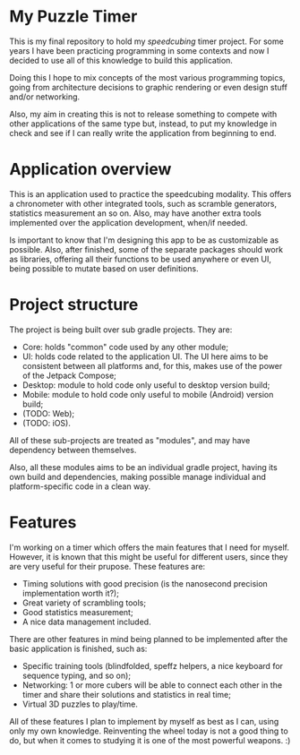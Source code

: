# My Puzzle Timer

This is my final repository to hold my _speedcubing_ timer project. For some years I have been practicing programming in
some contexts and now I decided to use all of this knowledge to build this application.

Doing this I hope to mix concepts of the most various programming topics, going from architecture decisions to graphic
rendering or even design stuff and/or networking.

Also, my aim in creating this is not to release something to compete with other applications of the same type but, instead,
to put my knowledge in check and see if I can really write the application from beginning to end.

# Application overview

This is an application used to practice the speedcubing modality. This offers a chronometer with other integrated tools, such
as scramble generators, statistics measurement an so on. Also, may have another extra tools implemented over the application
development, when/if needed.

Is important to know that I'm designing this app to be as customizable as possible. Also, after finished, some of the
separate packages should work as libraries, offering all their functions to be used anywhere or even UI, being possible
to mutate based on user definitions.

# Project structure

The project is being built over sub gradle projects. They are:

- Core: holds "common" code used by any other module;
- UI: holds code related to the application UI. The UI here aims to be consistent between all platforms and, for this, makes use of the power of the Jetpack Compose;
- Desktop: module to hold code only useful to desktop version build;
- Mobile: module to hold code only useful to mobile (Android) version build;
- (TODO: Web);
- (TODO: iOS).

All of these sub-projects are treated as "modules", and may have dependency between themselves. 

Also, all these modules aims to be an individual gradle project, having its own build and dependencies, making possible manage individual and platform-specific code in a clean way.

# Features

I'm working on a timer which offers the main features that I need for myself. However, it is known that this might be useful for
different users, since they are very useful for their prupose. These features are:

- Timing solutions with good precision (is the nanosecond precision implementation worth it?);
- Great variety of scrambling tools;
- Good statistics measurement;
- A nice data management included.

There are other features in mind being planned to be implemented after the basic application is finished, such as:

- Specific training tools (blindfolded, speffz helpers, a nice keyboard for
sequence typing, and so on);
- Networking: 1 or more cubers will be able to connect each other in the timer and share their solutions and statistics in real time;
- Virtual 3D puzzles to play/time.

All of these features I plan to implement by myself as best as I can, using only my own knowledge. Reinventing the
wheel today is not a good thing to do, but when it comes to studying it is one of the most powerful weapons. :)
